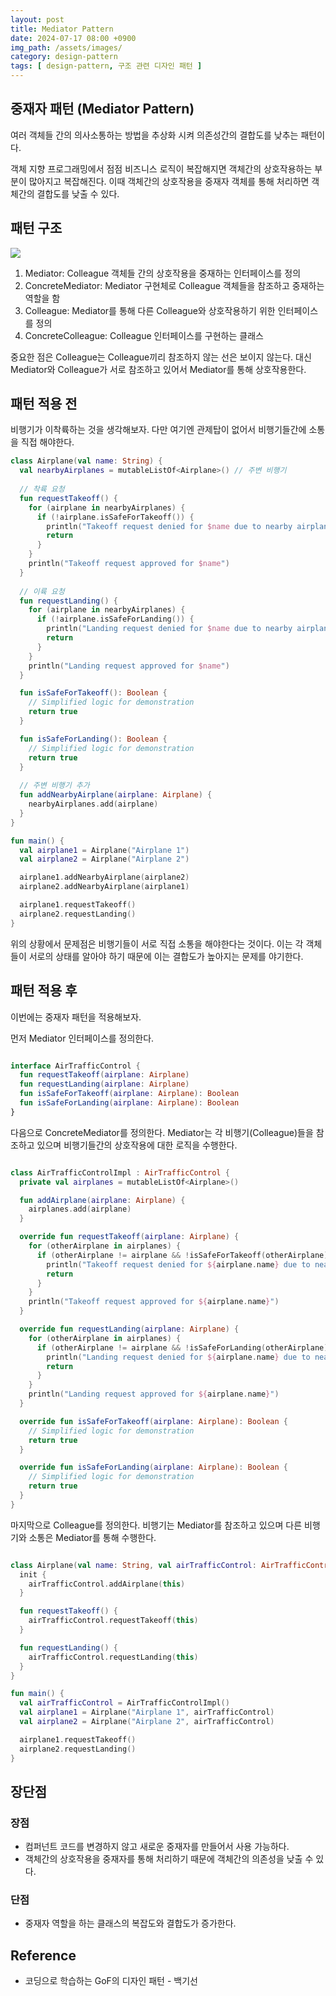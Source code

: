 ```yaml
---
layout: post
title: Mediator Pattern
date: 2024-07-17 08:00 +0900
img_path: /assets/images/
category: design-pattern
tags: [ design-pattern, 구조 관련 디자인 패턴 ]
---
```


## 중재자 패턴 (Mediator Pattern)

여러 객체들 간의 의사소통하는 방법을 추상화 시켜 의존성간의 결합도를 낮추는 패턴이다. 

객체 지향 프로그래밍에서 점점 비즈니스 로직이 복잡해지면 객체간의 상호작용하는 부분이 많아지고 복잡해진다. 이때 객체간의 상호작용을 중재자 객체를 통해 처리하면 객체간의 결합도를 낮출 수 있다. 

## 패턴 구조

![]({{site.url}}/assets/images/mediator.png)

1. Mediator: Colleague 객체들 간의 상호작용을 중재하는 인터페이스를 정의
2. ConcreteMediator: Mediator 구현체로 Colleague 객체들을 참조하고 중재하는 역할을 함
3. Colleague: Mediator를 통해 다른 Colleague와 상호작용하기 위한 인터페이스를 정의
4. ConcreteColleague: Colleague 인터페이스를 구현하는 클래스

중요한 점은 Colleague는 Colleague끼리 참조하지 않는 선은 보이지 않는다. 대신 Mediator와 Colleague가 서로 참조하고 있어서 Mediator를 통해 상호작용한다.


## 패턴 적용 전

비행기가 이착륙하는 것을 생각해보자. 다만 여기엔 관제탑이 없어서 비행기들간에 소통을 직접 해야한다.   

```kotlin
class Airplane(val name: String) {
  val nearbyAirplanes = mutableListOf<Airplane>() // 주변 비행기
    
  // 착륙 요청
  fun requestTakeoff() {
    for (airplane in nearbyAirplanes) {
      if (!airplane.isSafeForTakeoff()) {
        println("Takeoff request denied for $name due to nearby airplane: ${airplane.name}")
        return
      }
    }
    println("Takeoff request approved for $name")
  }
    
  // 이륙 요청
  fun requestLanding() {
    for (airplane in nearbyAirplanes) {
      if (!airplane.isSafeForLanding()) {
        println("Landing request denied for $name due to nearby airplane: ${airplane.name}")
        return
      }
    }
    println("Landing request approved for $name")
  }

  fun isSafeForTakeoff(): Boolean {
    // Simplified logic for demonstration
    return true
  }

  fun isSafeForLanding(): Boolean {
    // Simplified logic for demonstration
    return true
  }
    
  // 주변 비행기 추가
  fun addNearbyAirplane(airplane: Airplane) {
    nearbyAirplanes.add(airplane)
  }
}

fun main() {
  val airplane1 = Airplane("Airplane 1")
  val airplane2 = Airplane("Airplane 2")

  airplane1.addNearbyAirplane(airplane2)
  airplane2.addNearbyAirplane(airplane1)

  airplane1.requestTakeoff()
  airplane2.requestLanding()
}  

```

위의 상황에서 문제점은 비행기들이 서로 직접 소통을 해야한다는 것이다. 이는 각 객체들이 서로의 상태를 알아야 하기 때문에 이는 결합도가 높아지는 문제를 야기한다.

## 패턴 적용 후

이번에는 중재자 패턴을 적용해보자. 

먼저 Mediator 인터페이스를 정의한다. 
```kotlin

interface AirTrafficControl {
  fun requestTakeoff(airplane: Airplane)
  fun requestLanding(airplane: Airplane)
  fun isSafeForTakeoff(airplane: Airplane): Boolean
  fun isSafeForLanding(airplane: Airplane): Boolean
}
```

다음으로 ConcreteMediator를 정의한다. Mediator는 각 비행기(Colleague)들을 참조하고 있으며 비행기들간의 상호작용에 대한 로직을 수행한다.
```kotlin

class AirTrafficControlImpl : AirTrafficControl {
  private val airplanes = mutableListOf<Airplane>()

  fun addAirplane(airplane: Airplane) {
    airplanes.add(airplane)
  }

  override fun requestTakeoff(airplane: Airplane) {
    for (otherAirplane in airplanes) {
      if (otherAirplane != airplane && !isSafeForTakeoff(otherAirplane)) {
        println("Takeoff request denied for ${airplane.name} due to nearby airplane: ${otherAirplane.name}")
        return
      }
    }
    println("Takeoff request approved for ${airplane.name}")
  }

  override fun requestLanding(airplane: Airplane) {
    for (otherAirplane in airplanes) {
      if (otherAirplane != airplane && !isSafeForLanding(otherAirplane)) {
        println("Landing request denied for ${airplane.name} due to nearby airplane: ${otherAirplane.name}")
        return
      }
    }
    println("Landing request approved for ${airplane.name}")
  }

  override fun isSafeForTakeoff(airplane: Airplane): Boolean {
    // Simplified logic for demonstration
    return true
  }

  override fun isSafeForLanding(airplane: Airplane): Boolean {
    // Simplified logic for demonstration
    return true
  }
}

```

마지막으로 Colleague를 정의한다. 비행기는 Mediator를 참조하고 있으며 다른 비행기와 소통은 Mediator를 통해 수행한다.
```kotlin

class Airplane(val name: String, val airTrafficControl: AirTrafficControl) {
  init {
    airTrafficControl.addAirplane(this)
  }

  fun requestTakeoff() {
    airTrafficControl.requestTakeoff(this)
  }

  fun requestLanding() {
    airTrafficControl.requestLanding(this)
  }
}

fun main() {
  val airTrafficControl = AirTrafficControlImpl()
  val airplane1 = Airplane("Airplane 1", airTrafficControl)
  val airplane2 = Airplane("Airplane 2", airTrafficControl)

  airplane1.requestTakeoff()
  airplane2.requestLanding()
}

```


## 장단점

### 장점

- 컴퍼넌트 코드를 변경하지 않고 새로운 중재자를 만들어서 사용 가능하다.
- 객체간의 상호작용을 중재자를 통해 처리하기 때문에 객체간의 의존성을 낮출 수 있다.


### 단점

- 중재자 역할을 하는 클래스의 복잡도와 결합도가 증가한다.

## Reference

- 코딩으로 학습하는 GoF의 디자인 패턴 - 백기선





